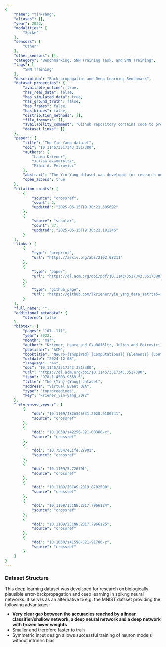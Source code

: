 ```yaml
---
{
    "name": "Yin-Yang",
    "aliases": [],
    "year": 2022,
    "modalities": [
        "Spike"
    ],
    "sensors": [
        "Other"
    ],
    "other_sensors": [],
    "category": "Benchmarking, SNN Training Task, and SNN Training",
    "tags": [
        "SNN Training"
    ],
    "description": "Back-propagation and Deep Learning Benchmark",
    "dataset_properties": {
        "available_online": true,
        "has_real_data": false,
        "has_simulated_data": true,
        "has_ground_truth": false,
        "has_frames": false,
        "has_biases": false,
        "distribution_methods": [],
        "file_formats": [],
        "availability_comment": "Github repository contains code to produce the dataset",
        "dataset_links": []
    },
    "paper": {
        "title": "The Yin-Yang dataset",
        "doi": "10.1145/3517343.3517380",
        "authors": [
            "Laura Kriener",
            "Julian G\u00f6ltz",
            "Mihai A. Petrovici"
        ],
        "abstract": "The Yin-Yang dataset was developed for research on biologically plausible error backpropagation and deep learning in spiking neural networks. It serves as an alternative to classic deep learning datasets, especially in early-stage prototyping scenarios for both network models and hardware platforms, for which it provides several advantages. First, it is smaller and therefore faster to learn, thereby being better suited for small-scale exploratory studies in both software simulations and hardware prototypes. Second, it exhibits a very clear gap between the accuracies achievable using shallow as compared to deep neural networks. Third, it is easily transferable between spatial and temporal input domains, making it interesting for different types of classification scenarios.",
        "open_access": true
    },
    "citation_counts": [
        {
            "source": "crossref",
            "count": 3,
            "updated": "2025-06-15T19:30:21.305692"
        },
        {
            "source": "scholar",
            "count": 37,
            "updated": "2025-06-15T19:30:21.181246"
        }
    ],
    "links": [
        {
            "type": "preprint",
            "url": "https://arxiv.org/abs/2102.08211"
        },
        {
            "type": "paper",
            "url": "https://dl.acm.org/doi/pdf/10.1145/3517343.3517380"
        },
        {
            "type": "github_page",
            "url": "https://github.com/lkriener/yin_yang_data_set?tab=readme-ov-file"
        }
    ],
    "full_name": "",
    "additional_metadata": {
        "stereo": false
    },
    "bibtex": {
        "pages": "107--111",
        "year": 2022,
        "month": "mar",
        "author": "Kriener, Laura and G\u00f6ltz, Julian and Petrovici, Mihai A.",
        "publisher": "ACM",
        "booktitle": "Neuro-{Inspired} {Computational} {Elements} {Conference}",
        "urldate": "2024-12-08",
        "language": "en",
        "doi": "10.1145/3517343.3517380",
        "url": "https://dl.acm.org/doi/10.1145/3517343.3517380",
        "isbn": "978-1-4503-9559-5",
        "title": "The {Yin}-{Yang} dataset",
        "address": "Virtual Event USA",
        "type": "inproceedings",
        "key": "kriener_yin-yang_2022"
    },
    "referenced_papers": [
        {
            "doi": "10.1109/ISCAS45731.2020.9180741",
            "source": "crossref"
        },
        {
            "doi": "10.1038/s42256-021-00388-x",
            "source": "crossref"
        },
        {
            "doi": "10.7554/eLife.22901",
            "source": "crossref"
        },
        {
            "doi": "10.1109/5.726791",
            "source": "crossref"
        },
        {
            "doi": "10.1109/ISCAS.2019.8702500",
            "source": "crossref"
        },
        {
            "doi": "10.1109/IJCNN.2017.7966124",
            "source": "crossref"
        },
        {
            "doi": "10.1109/IJCNN.2017.7966125",
            "source": "crossref"
        },
        {
            "doi": "10.1038/s41598-021-91786-z",
            "source": "crossref"
        }
    ]
}
---
```


### Dataset Structure

This deep learning dataset was developed for research on biologically plausible error-backpropagation and deep learning in spiking neural networks. It serves as an alternative to e.g. the MNIST dataset providing the following advantages:

- **Very clear gap between the accuracies reached by a linear classifier/shallow network, a deep neural network and a deep network with frozen lower weights**
- Smaller and therefore faster to train
- Symmetric input design allows successful training of neuron models without intrinsic bias
